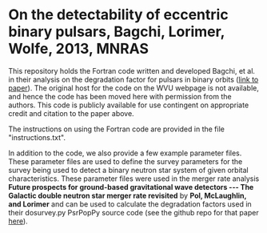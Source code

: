 # On the detectability of eccentric binary pulsars, Bagchi, Lorimer, Wolfe, 2013, MNRAS

This repository holds the Fortran code written and developed Bagchi, et al. in their analysis on the degradation factor for pulsars in binary orbits ([link to paper](http://adsabs.harvard.edu/abs/2013MNRAS.432.1303B)). The original host for the code on the WVU webpage is not available, and hence the code has been moved here with permission from the authors. This code is publicly available for use contingent on appropriate credit and citation to the paper above.

The instructions on using the Fortran code are provided in the file "instructions.txt". 

In addition to the code, we also provide a few example parameter files. These parameter files are used to define the survey parameters for the survey being used to detect a binary neutron star system of given orbital characteristics. These parameter files were used in the merger rate analysis **Future prospects for ground-based gravitational wave detectors --- The Galactic double neutron star merger rate revisited** by **Pol, McLaughlin, and Lorimer** and can be used to calculate the degradation factors used in their dosurvey.py PsrPopPy source code (see the github repo for that paper [here](https://github.com/NihanPol/2018-DNS-merger-rate)). 
